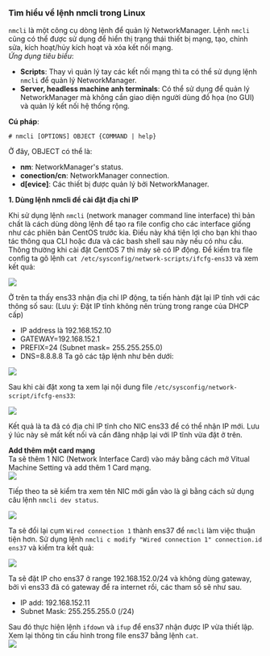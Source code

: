 ### Tìm hiểu về lệnh nmcli trong Linux  
`nmcli` là một công cụ dòng lệnh để quản lý NetworkManager. Lệnh `nmcli` cũng có thể được sử dụng để hiển thị trạng thái thiết bị mạng, tạo, chỉnh sửa, kích hoạt/hủy kích hoạt và xóa kết nối mạng.  
*Ứng dụng tiêu biểu*:  
- **Scripts**: Thay vì quản lý tay các kết nối mạng thì ta có thể sử dụng lệnh `nmcli` để quản lý NetworkManager.  
- **Server, headless machine anh terminals**: Có thể sử dụng để quản lý NetworkManager mà không cần giao diện người dùng đồ họa (no GUI) và quản lý kết nối hệ thống rộng.  

**Cú pháp**:  
```
# nmcli [OPTIONS] OBJECT {COMMAND | help}
```  
Ở đây, OBJECT có thể là:   
- **nm**: NetworkManager's status.  
- **conection/cn**: NetworkManager connection.  
- **d[evice]**: Các thiết bị được quản lý bởi NetworkManager.  

**1. Dùng lệnh nmcli để cài đặt địa chỉ IP**  

Khi sử dụng lệnh `nmcli` (network manager command line interface) thì bản chất là cách dùng dòng lệnh để tạo ra file config cho các interface giống như các phiên bản CentOS trước kia. Điều này khá tiện lợi cho bạn khi thao tác thông qua CLI hoặc đưa và các bash shell sau này nếu có nhu cầu.
Thông thường khi cài đặt CentOS 7 thì máy sẽ có IP động. Để kiểm tra file config ta gõ lệnh `cat /etc/sysconfig/network-scripts/ifcfg-ens33` và xem kết quả:

<img src="https://i.imgur.com/HcQk44k.png">  

Ở trên ta thấy ens33 nhận địa chỉ IP động, ta tiến hành đặt lại IP tĩnh với các thông số sau: (Lưu ý: Đặt IP tĩnh không nên trùng trong range của DHCP cấp)
- IP address là 192.168.152.10
- GATEWAY=192.168.152.1
- PREFIX=24 (Subnet mask= 255.255.255.0)
- DNS=8.8.8.8
Ta gõ các tập lệnh như bên dưới:  

<img src="https://i.imgur.com/yRPxSlW.png">  

Sau khi cài đặt xong ta xem lại nội dung file `/etc/sysconfig/network-script/ifcfg-ens33`:  

<img src="https://i.imgur.com/AEPiIpC.png">  

Kết quả là ta đã có địa chỉ IP tĩnh cho NIC ens33 để có thể nhận IP mới. Lưu ý lúc này sẽ mất kết nối và cần đăng nhập lại với IP tĩnh vừa đặt ở trên. 

**Add thêm một card mạng**  
Ta sẽ thêm 1 NIC (Network Interface Card) vào máy bằng cách mở Vitual Machine Setting và add thêm 1 Card mạng.  
<img src="https://i.imgur.com/3tzbzXR.png">

Tiếp theo ta sẽ kiểm tra xem tên NIC mới gắn vào là gì bằng cách sử dụng câu lệnh `nmcli dev status`.

<img src="https://i.imgur.com/mjESbz0.png">  

Ta sẽ đổi lại cụm `Wired connection 1` thành ens37 để `nmcli` làm việc thuận tiện hơn. Sử dụng lệnh `nmcli c modify "Wired connection 1" connection.id ens37` và kiểm tra kết quả: 

<img src="https://i.imgur.com/xcmGMJt.png"> 

Ta sẽ đặt IP cho ens37 ở range 192.168.152.0/24 và không dùng gateway, bởi vì ens33 đã có gateway để ra internet rồi, các tham số sẽ như sau.

- IP add: 192.168.152.11
- Subnet Mask: 255.255.255.0 (/24)  

Sau đó thực hiện lệnh `ifdown` và `ifup` để ens37 nhận được IP vừa thiết lập. Xem lại thông tin cấu hình trong file ens37 bằng lệnh `cat`.  
<img src="https://i.imgur.com/mHH6KpJ.png"> 



